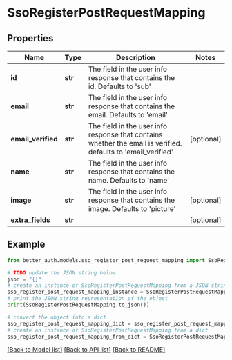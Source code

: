 # SsoRegisterPostRequestMapping


## Properties

Name | Type | Description | Notes
------------ | ------------- | ------------- | -------------
**id** | **str** | The field in the user info response that contains the id. Defaults to &#39;sub&#39; | 
**email** | **str** | The field in the user info response that contains the email. Defaults to &#39;email&#39; | 
**email_verified** | **str** | The field in the user info response that contains whether the email is verified. defaults to &#39;email_verified&#39; | [optional] 
**name** | **str** | The field in the user info response that contains the name. Defaults to &#39;name&#39; | 
**image** | **str** | The field in the user info response that contains the image. Defaults to &#39;picture&#39; | [optional] 
**extra_fields** | **str** |  | [optional] 

## Example

```python
from better_auth.models.sso_register_post_request_mapping import SsoRegisterPostRequestMapping

# TODO update the JSON string below
json = "{}"
# create an instance of SsoRegisterPostRequestMapping from a JSON string
sso_register_post_request_mapping_instance = SsoRegisterPostRequestMapping.from_json(json)
# print the JSON string representation of the object
print(SsoRegisterPostRequestMapping.to_json())

# convert the object into a dict
sso_register_post_request_mapping_dict = sso_register_post_request_mapping_instance.to_dict()
# create an instance of SsoRegisterPostRequestMapping from a dict
sso_register_post_request_mapping_from_dict = SsoRegisterPostRequestMapping.from_dict(sso_register_post_request_mapping_dict)
```
[[Back to Model list]](../README.md#documentation-for-models) [[Back to API list]](../README.md#documentation-for-api-endpoints) [[Back to README]](../README.md)


